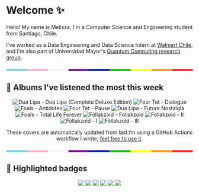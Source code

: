 # Welcome ✨
Hello! My name is Melissa, I'm a Computer Science and Engineering student from Santiago, Chile.

I've worked as a Data Engineering and Data Science Intern at [Walmart Chile](https://github.com/walmartdigital/), and I'm also part of Universidad Mayor's [Quantum Computing research group](https://www.diariomayor.cl/ciencia-um/docentes-y-estudiantes-crean-el-primer-grupo-de-computacion-cuantica-u-mayor.html).

<img src="hr.png" width="100%" height="5px">

## 🎵 Albums I've listened the most this week
<!-- lastfm -->
<p align="center"><img src="https://lastfm.freetls.fastly.net/i/u/64s/d16f4e6f52207a67eee7c5f4e7fc7681.jpg" title="Dua Lipa - Dua Lipa (Complete Deluxe Edition)"> <img src="https://lastfm.freetls.fastly.net/i/u/64s/913c418bc80f477ac7f58e352d3e960f.png" title="Four Tet - Dialogue"> <img src="https://lastfm.freetls.fastly.net/i/u/64s/80007962120351b908d7d355b140350d.png" title="Foals - Antidotes"> <img src="https://lastfm.freetls.fastly.net/i/u/64s/49b103258e343de147bf4f90b522f809.jpg" title="Four Tet - Pause"> <img src="https://lastfm.freetls.fastly.net/i/u/64s/61b269414d3fa768c56e5e00fa9f8588.jpg" title="Dua Lipa - Future Nostalgia"> <img src="https://lastfm.freetls.fastly.net/i/u/64s/11e6379ebbd342e9c2c36fd61ffd050e.png" title="Foals - Total Life Forever"> <img src="https://lastfm.freetls.fastly.net/i/u/64s/e340ade5c6374dbf80f424666f66ecde.png" title="Föllakzoid - Föllakzoid"> <img src="https://lastfm.freetls.fastly.net/i/u/64s/43b0e8cd8d8742db4695fbea5d10a8c2.jpg" title="Föllakzoid - II"> <img src="https://lastfm.freetls.fastly.net/i/u/64s/246ad9c1e5a7cc3679eeafdb83b1c91b.jpg" title="Föllakzoid - I"> <img src="https://lastfm.freetls.fastly.net/i/u/64s/0d2c937a16004e2ccee0e452b549c475.png" title="Föllakzoid - III"> </p>

<p align="center">These covers are automatically updated from last.fm using a GitHub Actions workflow I wrote, <a href="https://github.com/marketplace/actions/lastfm-to-markdown">feel free to use it</a>.</p>

<img src="hr.png" width="100%" height="5px">

## 🏅 Highlighted badges
<p align="center" style="vertical-align:middle;">
  <a href="https://www.credly.com/badges/c8caff74-4c34-4211-affe-8bd7692771c8"><img src="https://images.credly.com/size/100x100/images/cf9b772d-7cf9-4c11-9aa7-46ab006f0ce6/IBM_Quantum_Challenge_2021_Achievement_V2.png"></a>
  <a href="https://www.credly.com/badges/52a4021b-34e6-413d-a4bd-cc29d3a686f6"><img src="https://images.credly.com/size/100x100/images/28944969-813a-43b9-944f-7910111ce764/Professional_Certificate_-_Data_Science.png"></a>
  <a href="https://www.credly.com/badges/cfeca386-7b9d-487f-8e2b-b3cfa069c734"><img src="https://images.credly.com/size/100x100/images/ac4daa48-1924-4dc5-80cf-ede5a08bac51/Data_Science_Foundations_Specialization.png"></a>
  <a href="https://www.credly.com/badges/0372a945-8a67-4d57-9643-b46b8dbf2fa6"><img src="https://images.credly.com/size/100x100/images/4a5f4849-54ae-461f-97ad-cb9c9a04eb63/Adv_Data_Science_Specialization.png"></a>
  <a href="https://www.credly.com/badges/348acaad-19d1-4f5a-8a6f-145d80dca3dc"><img src="https://images.credly.com/size/100x100/images/1dee8dee-d779-462e-9fd4-df5119546349/Build_Smart_on_Kubernetes_World_Tour.png"></a>
  <a href="https://google.qwiklabs.com/public_profiles/9fac59c2-c0f1-4b5c-b207-47c9cd7d6072"><img src="https://cdn.qwiklabs.com/GHzcYBb00JYUF9Rgf3D9A4inwRHYnFtISMvcRlb%2FClU%3D" width="100px"></a>
</p>
